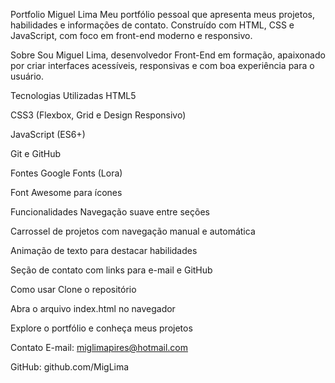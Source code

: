 Portfolio Miguel Lima
Meu portfólio pessoal que apresenta meus projetos, habilidades e informações de contato.
Construído com HTML, CSS e JavaScript, com foco em front-end moderno e responsivo.

Sobre
Sou Miguel Lima, desenvolvedor Front-End em formação, apaixonado por criar interfaces acessíveis, responsivas e com boa experiência para o usuário.

Tecnologias Utilizadas
HTML5

CSS3 (Flexbox, Grid e Design Responsivo)

JavaScript (ES6+)

Git e GitHub

Fontes Google Fonts (Lora)

Font Awesome para ícones

Funcionalidades
Navegação suave entre seções

Carrossel de projetos com navegação manual e automática

Animação de texto para destacar habilidades

Seção de contato com links para e-mail e GitHub

Como usar
Clone o repositório

Abra o arquivo index.html no navegador

Explore o portfólio e conheça meus projetos

Contato
E-mail: miglimapires@hotmail.com

GitHub: github.com/MigLima
